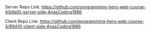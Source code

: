 Server Repo Link: https://github.com/programming-hero-web-course-4/b9a10-server-side-AnasCoding1986

Client Repo Link: https://github.com/programming-hero-web-course-4/B9A10-client-side-AnasCoding1986
